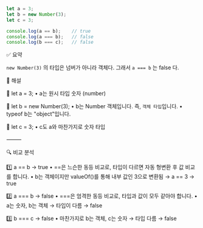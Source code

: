 ```js
let a = 3;
let b = new Number(3);
let c = 3;

console.log(a == b);    // true
console.log(a === b);   // false
console.log(b === c);   // false
```

✅ 요약

`new Number(3)` 의 타입은 넘버가 아니라 객체다. 그래서 `a === b` 는 false 다.

🧠 해설

🔹 let a = 3;
	•	a는 원시 타입 숫자 (number)

🔹 let b = new Number(3);
	•	b는 Number 객체입니다. 즉, `객체 타입`입니다.
	•	typeof b는 "object"입니다.

🔹 let c = 3;
	•	c도 a와 마찬가지로 숫자 타입

⸻

🔍 비교 분석

1️⃣ a == b → true
	•	==은 느슨한 동등 비교로, 타입이 다르면 자동 형변환 후 값 비교를 합니다.
	•	b는 객체이지만 valueOf()를 통해 내부 값인 3으로 변환됨 → a == 3 → true

2️⃣ a === b → false
	•	===은 엄격한 동등 비교로, 타입과 값이 모두 같아야 합니다.
	•	a는 숫자, b는 객체 → 타입이 다름 → false

3️⃣ b === c → false
	•	마찬가지로 b는 객체, c는 숫자 → 타입 다름 → false
